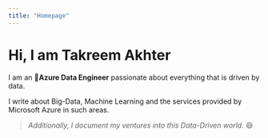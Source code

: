 ```yaml
---
title: "Homepage"
---
```

# Hi, I am Takreem Akhter

I am an :1st_place_medal:**Azure Data Engineer** passionate about everything that is driven by data. 

I write about Big-Data, Machine Learning and the services provided by Microsoft Azure in such areas.


> *Additionally, I document my ventures into this Data-Driven world.* :smile: 
